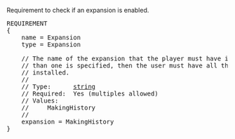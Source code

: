 Requirement to check if an expansion is enabled.

<pre>
REQUIREMENT
{
    name = Expansion
    type = Expansion

    // The name of the expansion that the player must have installed.  If more
    // than one is specified, then the user must have all the listed expansions
    // installed.
    //
    // Type:      <a href="String-Type">string</a>
    // Required:  Yes (multiples allowed)
    // Values:
    //     MakingHistory
    //
    expansion = MakingHistory
}
</pre>
